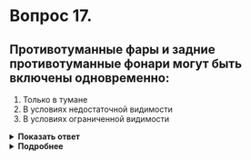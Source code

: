 # Вопрос 17.

## Противотуманные фары и задние противотуманные фонари могут быть включены одновременно:

1. Только в тумане
2. В условиях недостаточной видимости
3. В условиях ограниченной видимости

<details>
<summary><b>Показать ответ</b></summary>
Правильный ответ: 2
</details>
<details>
<summary><b>Подробнее</b></summary>
В условиях «недостаточной видимости» - видимости дороги менее 300 м в условиях тумана, дождя, снегопада и т. п., а также в сумерки, согласно пунктов 19.4 и 19.7 ПДД могут применяться противотуманные фары и противотуманные фонари, как раздельно, так и одновременно.
(Пункты 19.4, 19.7 ПДД)
</details>